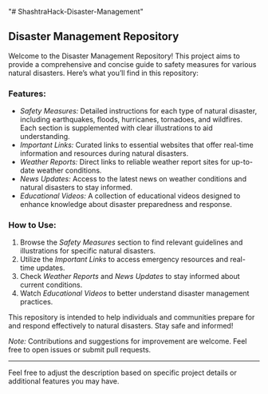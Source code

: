 "# ShashtraHack-Disaster-Management" 
## Disaster Management Repository

Welcome to the Disaster Management Repository! This project aims to provide a comprehensive and concise guide to safety measures for various natural disasters. Here’s what you’ll find in this repository:

### Features:
- *Safety Measures:* Detailed instructions for each type of natural disaster, including earthquakes, floods, hurricanes, tornadoes, and wildfires. Each section is supplemented with clear illustrations to aid understanding.
- *Important Links:* Curated links to essential websites that offer real-time information and resources during natural disasters.
- *Weather Reports:* Direct links to reliable weather report sites for up-to-date weather conditions.
- *News Updates:* Access to the latest news on weather conditions and natural disasters to stay informed.
- *Educational Videos:* A collection of educational videos designed to enhance knowledge about disaster preparedness and response.

### How to Use:
1. Browse the *Safety Measures* section to find relevant guidelines and illustrations for specific natural disasters.
2. Utilize the *Important Links* to access emergency resources and real-time updates.
3. Check *Weather Reports* and *News Updates* to stay informed about current conditions.
4. Watch *Educational Videos* to better understand disaster management practices.

This repository is intended to help individuals and communities prepare for and respond effectively to natural disasters. Stay safe and informed!

*Note:* Contributions and suggestions for improvement are welcome. Feel free to open issues or submit pull requests.

---

Feel free to adjust the description based on specific project details or additional features you may have.
